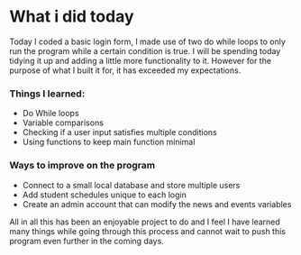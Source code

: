 # What i did today

Today I coded a basic login form, I made use of two do while loops to only run the program while a certain condition is true. I will be spending today tidying it up
and adding a little more functionality to it. However for the purpose of what I built it for, it has exceeded my expectations.

### Things I learned:

- Do While loops
- Variable comparisons
- Checking if a user input satisfies multiple conditions
- Using functions to keep main function minimal

### Ways to improve on the program

- Connect to a small local database and store multiple users
- Add student schedules unique to each login
- Create an admin account that can modify the news and events variables

All in all this has been an enjoyable project to do and I feel I have learned many things while going through this process and cannot wait to 
push this program even further in the coming days.
